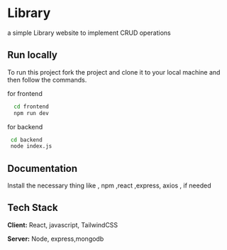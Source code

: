 
# Library

a simple Library website to implement CRUD operations


## Run locally

To run this project fork the project and clone it to your local machine and then follow the commands.

for frontend

```bash
  cd frontend
  npm run dev 
```
for backend

```bash
 cd backend 
 node index.js
```

## Documentation

Install the necessary thing like , npm ,react ,express, axios , if needed



## Tech Stack

**Client:** React, javascript, TailwindCSS

**Server:** Node, express,mongodb

